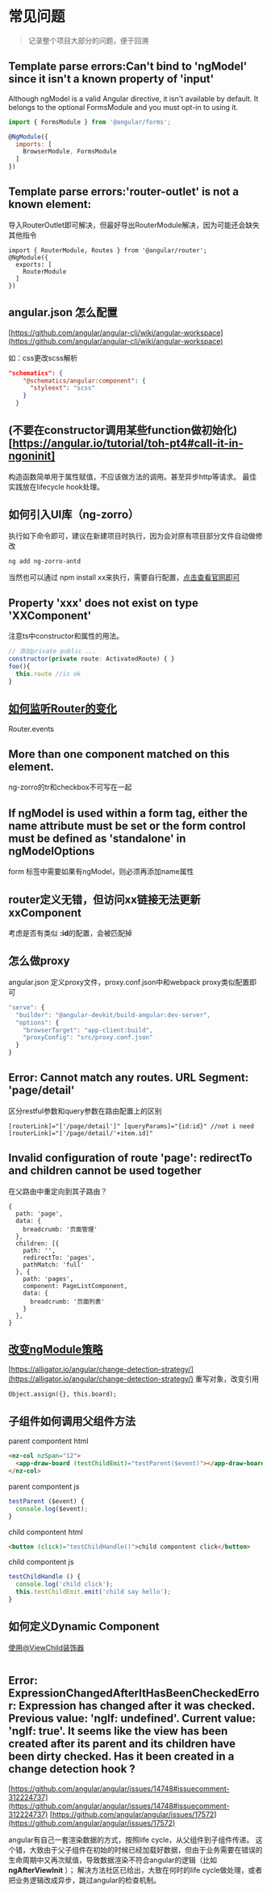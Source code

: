 # 常见问题
> 记录整个项目大部分的问题，便于回溯

## Template parse errors:Can't bind to 'ngModel' since it isn't a known property of 'input'
Although ngModel is a valid Angular directive, it isn't available by default.
It belongs to the optional FormsModule and you must opt-in to using it.

````js
import { FormsModule } from '@angular/forms';

@NgModule({
  imports: [
    BrowserModule, FormsModule
  ]
})
````

## Template parse errors:'router-outlet' is not a known element:
导入RouterOutlet即可解决，但最好导出RouterModule解决，因为可能还会缺失其他指令
````
import { RouterModule, Routes } from '@angular/router';
@NgModule({
  exports: [
    RouterModule
  ]
})
````

## angular.json 怎么配置
[https://github.com/angular/angular-cli/wiki/angular-workspace](https://github.com/angular/angular-cli/wiki/angular-workspace)

如：css更改scss解析
````json
"schematics": {
    "@schematics/angular:component": {
      "styleext": "scss"
    }
  }
````

## (不要在constructor调用某些function做初始化)[https://angular.io/tutorial/toh-pt4#call-it-in-ngoninit]
构造函数简单用于属性赋值，不应该做方法的调用。甚至异步http等请求。
最佳实践放在lifecycle hook处理。

## 如何引入UI库（ng-zorro）
执行如下命令即可，建议在新建项目时执行，因为会对原有项目部分文件自动做修改
````
ng add ng-zorro-antd
````
当然也可以通过 npm install xx来执行，需要自行配置，[点击查看官网即可](https://ng.ant.design/docs/getting-started/zh)

## Property 'xxx' does not exist on type 'XXComponent'
注意ts中constructor和属性的用法。
````js
// 添加private public ...
constructor(private route: ActivatedRoute) { }
foo(){
  this.route //is ok
}
````

## [如何监听Router的变化](https://angular.io/api/router/Router#properties)
Router.events

## More than one component matched on this element.
ng-zorro的tr和checkbox不可写在一起

## If ngModel is used within a form tag, either the name attribute must be set or the form control must be defined as 'standalone' in ngModelOptions
form 标签中需要如果有ngModel，则必须再添加name属性

## router定义无错，但访问xx链接无法更新xxComponent
考虑是否有类似 **:id**的配置，会被匹配掉

## 怎么做proxy
angular.json
定义proxy文件，proxy.conf.json中和webpack proxy类似配置即可
````js
"serve": {
  "builder": "@angular-devkit/build-angular:dev-server",
  "options": {
    "browserTarget": "app-client:build",
    "proxyConfig": "src/proxy.conf.json"
  }
}
````

## Error: Cannot match any routes. URL Segment: 'page/detail'
区分restful参数和query参数在路由配置上的区别
````
[routerLink]="['/page/detail']" [queryParams]="{id:id}" //not i need
[routerLink]="['/page/detail/'+item.id]"
````

## Invalid configuration of route 'page': redirectTo and children cannot be used together
在父路由中重定向到其子路由？
````
{
  path: 'page',
  data: {
    breadcrumb: '页面管理'
  },
  children: [{
    path: '',
    redirectTo: 'pages',
    pathMatch: 'full'
  }, {
    path: 'pages',
    component: PageListComponent,
    data: {
      breadcrumb: '页面列表'
    }
  },
}
````

## [改变ngModule策略](https://angular.cn/api/core/ChangeDetectionStrategy)
[https://alligator.io/angular/change-detection-strategy/](https://alligator.io/angular/change-detection-strategy/)
重写对象，改变引用
````
Object.assign({}, this.board);
````

## 子组件如何调用父组件方法
parent compontent html
````html
<nz-col nzSpan="12">
  <app-draw-board (testChildEmit)="testParent($event)"></app-draw-board>
</nz-col>
````

parent compontent js
````js
testParent ($event) {
  console.log($event);
}
````

child compontent html
````html
<button (click)="testChildHandle()">child compontent click</button>
````

child compontent js
````js
testChildHandle () {
  console.log('child click');
  this.testChildEmit.emit('child say hello');
}
````

## 如何定义Dynamic Component
[使用@ViewChild装饰器](https://angular.io/api/core/ViewChild)
````

````

## Error: ExpressionChangedAfterItHasBeenCheckedError: Expression has changed after it was checked. Previous value: 'ngIf: undefined'. Current value: 'ngIf: true'. It seems like the view has been created after its parent and its children have been dirty checked. Has it been created in a change detection hook ?
[https://github.com/angular/angular/issues/14748#issuecomment-312224737](https://github.com/angular/angular/issues/14748#issuecomment-312224737)
[https://github.com/angular/angular/issues/17572](https://github.com/angular/angular/issues/17572)

angular有自己一套渲染数据的方式，按照life cycle，从父组件到子组件传递。
这个错，大致由于父子组件在初始的时候已经加载好数据，但由于业务需要在错误的生命周期中又再次赋值，导致数据渲染不符合angular的逻辑（比如 **ngAfterViewInit** ）；
解决方法社区已给出，大致在何时的life cycle做处理，或者把业务逻辑改成异步，跳过angular的检查机制。

